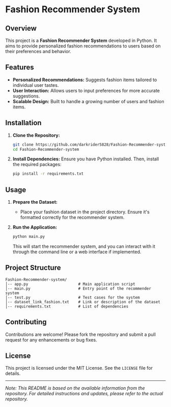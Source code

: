 

# Fashion Recommender System

## Overview

This project is a **Fashion Recommender System** developed in Python. It aims to provide personalized fashion recommendations to users based on their preferences and behavior.

## Features

- **Personalized Recommendations:** Suggests fashion items tailored to individual user tastes.
- **User Interaction:** Allows users to input preferences for more accurate suggestions.
- **Scalable Design:** Built to handle a growing number of users and fashion items.

## Installation

1. **Clone the Repository:**
   ```bash
   git clone https://github.com/darkrider5828/Fashion-Recommender-system.git
   cd Fashion-Recommender-system
   ```

2. **Install Dependencies:**
   Ensure you have Python installed. Then, install the required packages:
   ```bash
   pip install -r requirements.txt
   ```

## Usage

1. **Prepare the Dataset:**
   - Place your fashion dataset in the project directory. Ensure it's formatted correctly for the recommender system.

2. **Run the Application:**
   ```bash
   python main.py
   ```
   This will start the recommender system, and you can interact with it through the command line or a web interface if implemented.

## Project Structure

```
Fashion-Recommender-system/
│-- app.py                      # Main application script
│-- main.py                     # Entry point of the recommender system
│-- test.py                     # Test cases for the system
│-- dataset_link_fashion.txt    # Link or description of the dataset
│-- requirements.txt            # List of dependencies
```

## Contributing

Contributions are welcome! Please fork the repository and submit a pull request for any enhancements or bug fixes.

## License

This project is licensed under the MIT License. See the `LICENSE` file for details.


---

*Note: This README is based on the available information from the repository. For detailed instructions and updates, please refer to the actual repository.* 
